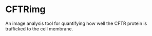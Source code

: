 # CFTRimg
An image analysis tool for quantifying how well the CFTR protein is trafficked to the cell membrane.

